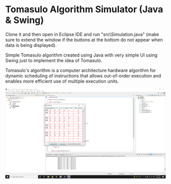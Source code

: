 # Tomasulo Algorithm Simulator (Java & Swing)

Clone it and then open in Eclipse IDE and run "src\Simulation.java" (make sure to extend the window if the buttons at the bottom do not appear when data is being displayed).

Simple Tomasulo algorithm created using Java with very simple UI using Swing just to implement the idea of Tomasulo.

Tomasulo's algorithm is a computer architecture hardware algorithm for dynamic scheduling of instructions that allows out-of-order execution and enables more efficient use of multiple execution units.

![Screenshot](https://github.com/danielashrafk/tomasulo-simulator/blob/main/src/Tomasulo.png)
